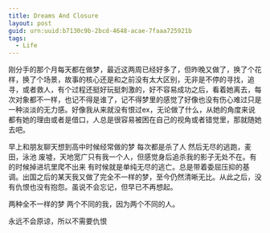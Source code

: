 ```yaml
---
title: Dreams And Closure
layout: post
guid: urn:uuid:b7130c9b-2bcd-4648-acae-7faaa725921b
tags:
  - Life 
---
```


刚分手的那个月每天都在做梦，最近这两周已经好多了，但昨晚又做了，换了个花样，换了个场景，故事的核心还是和之前没有太大区别，无非是不停的寻找，追寻，或者救人，有个过程还挺好玩挺刺激的，好不容易成功之后，看着她离去，每次对象都不一样，也记不得是谁了，记不得梦里的感觉了好像也没有伤心难过只是一种淡淡的无力感。好像我从来就没有恨过ex，无论做了什么，从她的角度来说都有她的理由或者是借口，人总是很容易被困在自己的视角或者错觉里，那就随她去吧。

早上和朋友聊天想到高中时候经常做的梦 每次都是杀了人 然后无尽的逃跑，麦田，泳池 废墟，天地宽广只有我一个人，但感觉身后追杀我的影子无处不在。有的时候掉进坑里爬不出来 有时候就是单纯无尽的逃亡。总是带着委屈压抑的基调。出国之后的某天我又做了完全不一样的梦，至今仍然清晰无比。从此之后，没有仇恨也没有抱怨。虽说不会忘记，但早已不再想起。

两种全不一样的梦 两个不同的我，因为两个不同的人。

永远不会原谅，所以不需要仇恨

